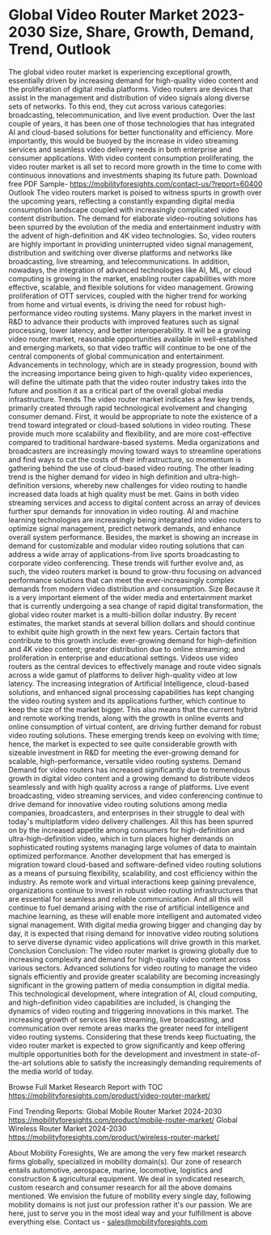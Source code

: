# Global Video Router Market 2023-2030 Size, Share, Growth, Demand, Trend, Outlook
The global video router market is experiencing exceptional growth, essentially driven by increasing demand for high-quality video content and the proliferation of digital media platforms. Video routers are devices that assist in the management and distribution of video signals along diverse sets of networks. To this end, they cut across various categories: broadcasting, telecommunication, and live event production. Over the last couple of years, it has been one of those technologies that has integrated AI and cloud-based solutions for better functionality and efficiency. More importantly, this would be buoyed by the increase in video streaming services and seamless video delivery needs in both enterprise and consumer applications. With video content consumption proliferating, the video router market is all set to record more growth in the time to come with continuous innovations and investments shaping its future path.
Download free PDF Sample- https://mobilityforesights.com/contact-us/?report=60400
Outlook
The video routers market is poised to witness spurts in growth over the upcoming years, reflecting a constantly expanding digital media consumption landscape coupled with increasingly complicated video content distribution. The demand for elaborate video-routing solutions has been spurred by the evolution of the media and entertainment industry with the advent of high-definition and 4K video technologies. So, video routers are highly important in providing uninterrupted video signal management, distribution and switching over diverse platforms and networks like broadcasting, live streaming, and telecommunications. In addition, nowadays, the integration of advanced technologies like AI, ML, or cloud computing is growing in the market, enabling router capabilities with more effective, scalable, and flexible solutions for video management. Growing proliferation of OTT services, coupled with the higher trend for working from home and virtual events, is driving the need for robust high-performance video routing systems. Many players in the market invest in R&D to advance their products with improved features such as signal processing, lower latency, and better interoperability. It will be a growing video router market, reasonable opportunities available in well-established and emerging markets, so that video traffic will continue to be one of the central components of global communication and entertainment. Advancements in technology, which are in steady progression, bound with the increasing importance being given to high-quality video experiences, will define the ultimate path that the video router industry takes into the future and position it as a critical part of the overall global media infrastructure.
Trends
The video router market indicates a few key trends, primarily created through rapid technological evolvement and changing consumer demand. First, it would be appropriate to note the existence of a trend toward integrated or cloud-based solutions in video routing. These provide much more scalability and flexibility, and are more cost-effective compared to traditional hardware-based systems. Media organizations and broadcasters are increasingly moving toward ways to streamline operations and find ways to cut the costs of their infrastructure, so momentum is gathering behind the use of cloud-based video routing. The other leading trend is the higher demand for video in high definition and ultra-high-definition versions, whereby new challenges for video routing to handle increased data loads at high quality must be met. Gains in both video streaming services and access to digital content across an array of devices further spur demands for innovation in video routing. AI and machine learning technologies are increasingly being integrated into video routers to optimize signal management, predict network demands, and enhance overall system performance. Besides, the market is showing an increase in demand for customizable and modular video routing solutions that can address a wide array of applications-from live sports broadcasting to corporate video conferencing. These trends will further evolve and, as such, the video routers market is bound to grow-thru focusing on advanced performance solutions that can meet the ever-increasingly complex demands from modern video distribution and consumption.
Size
Because it is a very important element of the wider media and entertainment market that is currently undergoing a sea change of rapid digital transformation, the global video router market is a multi-billion dollar industry. By recent estimates, the market stands at several billion dollars and should continue to exhibit quite high growth in the next few years. Certain factors that contribute to this growth include: ever-growing demand for high-definition and 4K video content; greater distribution due to online streaming; and proliferation in enterprise and educational settings. Videos use video routers as the central devices to effectively manage and route video signals across a wide gamut of platforms to deliver high-quality video at low latency. The increasing integration of Artificial Intelligence, cloud-based solutions, and enhanced signal processing capabilities has kept changing the video routing system and its applications further, which continue to keep the size of the market bigger. This also means that the current hybrid and remote working trends, along with the growth in online events and online consumption of virtual content, are driving further demand for robust video routing solutions. These emerging trends keep on evolving with time; hence, the market is expected to see quite considerable growth with sizeable investment in R&D for meeting the ever-growing demand for scalable, high-performance, versatile video routing systems.
Demand 
Demand for video routers has increased significantly due to tremendous growth in digital video content and a growing demand to distribute videos seamlessly and with high quality across a range of platforms. Live event broadcasting, video streaming services, and video conferencing continue to drive demand for innovative video routing solutions among media companies, broadcasters, and enterprises in their struggle to deal with today's multiplatform video delivery challenges. All this has been spurred on by the increased appetite among consumers for high-definition and ultra-high-definition video, which in turn places higher demands on sophisticated routing systems managing large volumes of data to maintain optimized performance. Another development that has emerged is migration toward cloud-based and software-defined video routing solutions as a means of pursuing flexibility, scalability, and cost efficiency within the industry. As remote work and virtual interactions keep gaining prevalence, organizations continue to invest in robust video routing infrastructures that are essential for seamless and reliable communication. And all this will continue to fuel demand arising with the rise of artificial intelligence and machine learning, as these will enable more intelligent and automated video signal management. With digital media growing bigger and changing day by day, it is expected that rising demand for innovative video routing solutions to serve diverse dynamic video applications will drive growth in this market.
Conclusion
Conclusion: The video router market is growing globally due to increasing complexity and demand for high-quality video content across various sectors. Advanced solutions for video routing to manage the video signals efficiently and provide greater scalability are becoming increasingly significant in the growing pattern of media consumption in digital media. This technological development, where integration of AI, cloud computing, and high-definition video capabilities are included, is changing the dynamics of video routing and triggering innovations in this market. The increasing growth of services like streaming, live broadcasting, and communication over remote areas marks the greater need for intelligent video routing systems. Considering that these trends keep fluctuating, the video router market is expected to grow significantly and keep offering multiple opportunities both for the development and investment in state-of-the-art solutions able to satisfy the increasingly demanding requirements of the media world of today.

Browse Full Market Research Report with TOC  https://mobilityforesights.com/product/video-router-market/

Find Trending Reports:
Global Mobile Router Market 2024-2030
https://mobilityforesights.com/product/mobile-router-market/
Global Wireless Router Market 2024-2030
https://mobilityforesights.com/product/wireless-router-market/

About Mobility Foresights,
We are among the very few market research firms globally, specialized in mobility domain(s). Our zone of research entails automotive, aerospace, marine, locomotive, logistics and construction & agricultural equipment. We deal in syndicated research, custom research and consumer research for all the above domains mentioned.
We envision the future of mobility every single day, following mobility domains is not just our profession rather it's our passion. We are here, just to serve you in the most ideal way and your fulfillment is above everything else. Contact us -  sales@mobilityforesights.com 

